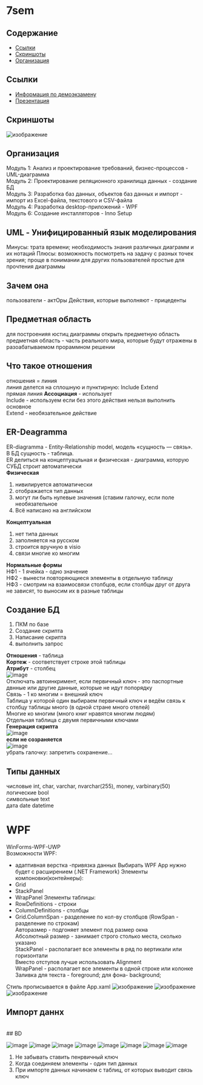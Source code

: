 # 7sem
## Содержание
- [Ссылки](https://github.com/sanyagribanov/7sem/blob/main/README.md#ссылки)
- [Скриншоты](https://github.com/sanyagribanov/7sem/blob/main/README.md#скриншоты)
- [Организация](https://github.com/sanyagribanov/7sem/blob/main/README.md#организация)
## Ссылки
- [Информация по демоэкзамену](https://api.dp.worldskills.ru/api/esatk/docs/4d0d9337-1f31-4306-89bb-f3b279e80642)
- [Презентация](https://vk.com/away.php?utf=1&to=https%3A%2F%2Fdocs.google.com%2Fdocument%2Fd%2F17dkgRFIxEAdOvFsUuCD5TGeWHCqcC7U-Ha5MJ0EfdtI%2Fedit%23)
## Скриншоты
![изображение](https://user-images.githubusercontent.com/86486142/188391263-0ad59825-ea59-4a24-8a28-72737fdf1875.png)
## Организация
Модуль 1: Анализ и проектирование требований, бизнес-процессов - UML-диаграмма<br>
Модуль 2: Проектирование реляционного хранилища данных - создание БД<br>
Модуль 3: Разработка баз данных, объектов баз данных и импорт - импорт из Excel-файла, текстового и CSV-файла<br>
Модуль 4: Разработка desktop-приложений - WPF<br>
Модуль 6: Создание инсталляторов - Inno Setup<br>
## UML - Унифицированный язык моделирования
Минусы:
трата времени;
необходимость знания различных диаграмм и их нотаций
Плюсы:
возможность посмотреть на задачу с разных точек зрения;
проще в понимании для других пользователей
простые для прочтения диаграммы
## Зачем она
пользователи - актОры
Действия, которые выполняют - прицеденты
## Предметная область
для построенияя юстиц диаграммы открыть предметную область<br>
предметная область - часть реального мира, которые будут отражены в разоабатываемом прораммном решении<br>
## Что такое отношения
отношения = линия<br>
линия делется на сплошную и пунктирную: Include Extend<br>
прямая линия <b>Ассоциация</b> - использует<br>
Include - используем если без этого действия нельзя выполнить основное<br>
Extend - необязательное действие<br>
## ЕR-Deagramma
ER-diagramma - Entity-Relationship model, модель «сущность — связь». В БД сущность - таблица.<br>
ER делиться на концептуацльная и физическая - диаграмма, которую СУБД строит автоматически<br>
<b>Физическая</b><br>
1. нивилируется автоматически<br>
2. отображается тип данных<br>
3. могут ли быть нулевые значения (ставим галочку, если поле необязательное<br>
4. Всё написано на английском<br>

<b>Концептуальная</b><br>
1. нет типа данных<br>
2. заполняется на русском<br>
3. строится вручную в visio<br>
4. связи многие ко многим<br>

<b>Нормальные формы</b><br>
НФ1 - 1 ячейка - одно значение<br>
НФ2 - вынести повторяющиеся элементы в отдельную таблицу<br>
НФ3 - смотрим на взаимосвязи столбцов, если столбцы друг от друга не зависят, то выносим их в разные таблицы<br>

## Создание БД<br>
1. ПКМ по базе<br>
2. Создание скрипта<br>
3. Написание скрипта<br>
4. выполнить запрос<br>

<b>Отношения</b> - таблица<br>
<b>Кортеж</b> - соответствует строке этой таблицы<br>
<b>Атрибут</b> - столбец<br>
![image](https://user-images.githubusercontent.com/90381005/189851799-a0516368-6a12-4597-931d-dea4d01b8bf6.png)<br>
Отключать автоинкримент, если первичный ключ - это паспортные двнные или другие данные, которые не идут попорядку<br>
Связь - 1 ко многим = внешний ключ<br>
Таблица у которой один выбираем первичный ключ и ведём связь к столбцу таблицы много (в одной стране много отелей)<br>
Многие ко многим (много книг нравятся многим людям)<br>
Отдельная таблица с двумя первичными ключами<br>
<b>Генерация скрипта</b><br>
![image](https://user-images.githubusercontent.com/90381005/189865740-ef8d7f44-e9f1-4c48-b2cb-6f06d59fd966.png)<br>
<b>если не созраняется</b><br>
![image](https://user-images.githubusercontent.com/90381005/189873578-90d6bab2-5b65-4ce1-9413-e479fc371032.png)<br>
убрать галочку: запретить сохранение...
## Типы данных<br>
числовые int, char, varchar, nvarchar(255), money, varbinary(50)<br>
логические bool<br>
символьные text<br>
дата date datetime<br>

# WPF
WinForms-WPF-UWP<br>
Возможности WPF:
- адаптивная верстка
-привязка данных
Выбирать WPF App нужно будет с расширением (.NET Framework)
Элементы компоновки(контейнеры):
- Grid
- StackPanel
- WrapPanel
Элементы таблицы:
- RowDefinitions - строки
- ColumnDefinitions - столбцы
- Grid.ColumnSpan - разделение по кол-ву столбцов (RowSpan - разделение по строкам)<br>
Авторазмер - подгоняет элемент под размер окна<br>
Абсолютный размер - занимает строго столько места, сколько указано<br>
StackPanel - располагает все элементы в ряд по вертикали или горизонтали<br>
Вместо отступов лучше использовать Alignment<br>
WrapPanel - располагает все элементы в одной строке или колонке<br>
Заливка для текста - foreground; для фона- background;<br>

Cтиль прописывается в файле App.xaml
![изображение](https://user-images.githubusercontent.com/86486142/191473222-3d8b1e67-bb06-40ee-a424-5404fba8a1a3.png)
![изображение](https://user-images.githubusercontent.com/86486142/191473620-531da4a7-5c3e-4cbe-8817-91b93d3c1cbb.png)
![изображение](https://user-images.githubusercontent.com/86486142/191474429-fde29c0b-abbc-4958-b2ae-a4317f24533f.png)
## Импорт даннх
<br>
## BD

![image](https://user-images.githubusercontent.com/90608498/196682451-a6dc1e17-83ed-4edb-8016-33fe0a327400.png)
![image](https://user-images.githubusercontent.com/90608498/196682730-0e44b621-f300-4045-aae7-89a93c1e97a9.png)
![image](https://user-images.githubusercontent.com/90608498/196682835-700d3805-47f5-4646-b420-057fa4f1cbbb.png)
![image](https://user-images.githubusercontent.com/90608498/196682911-a0b9d7f8-6f12-47b3-a3fa-edd55fe2167d.png)
![image](https://user-images.githubusercontent.com/90608498/196683335-227a564c-1ccc-4874-85b5-c1c44b78b64d.png)
![image](https://user-images.githubusercontent.com/90608498/196683593-0ab1eda6-7a68-4a6f-ba10-d0c1fdccc253.png)
![image](https://user-images.githubusercontent.com/90608498/196683635-27ee7a70-06e5-48dc-a71b-996ba8f20aca.png)
![image](https://user-images.githubusercontent.com/90608498/196683966-94fcb1e7-a1f7-4b00-9fbb-6a21c09abec1.png)

1) Не забывать ставить пенрвичный ключ
2) Когда соединяем элементы - один тип данных
3) При импорте данных начинаем с таблиц, от которых выводит связь ключ 

